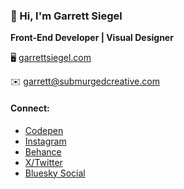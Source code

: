 ### 👋 Hi, I'm Garrett Siegel

**Front-End Developer | Visual Designer**

🖥️ [garrettsiegel.com](https://garrettsiegel.com)

✉️ garrett@submurgedcreative.com

#### Connect:
- [Codepen](https://codepen.io/garrettsiegel/pens/public)
- [Instagram](https://instagram.com/garrett_siegel_)
- [Behance](https://www.behance.net/gsiegel)
- [X/Twitter]([https://bsky.app/profile/gsiegel.bsky.social](https://twitter.com/garrettDoesCode))
- [Bluesky Social](https://bsky.app/profile/gsiegel.bsky.social)
